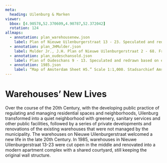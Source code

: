 ```yaml
---
meta:
  heading: Uilenburg & Marken
viewer:
  bbox: [4.90578,52.370609,4.90787,52.372042]
  rotation: 124
allmaps:
  - annotation: plan_warehousenew.json
    label: Plan of Nieuwe Uilenburgerstraat 13 - 23. Speculated and redrawn. Based on a plan of Nieuwe Uilenburgerstraat 15B, posted by Valerius Rentals. 2023.  
  - annotation: plan_JHMulder.json
    label: Mulder Jr., J.H. Plan of Nieuwe Uilenburgerstraat 2 - 68. From Amsterdam, het mekka van de volkshuisvesting Sociale woningbouw 1909-1942 by Vladimir Stissi. Rotterdam, 010, 2007, pp.270-275.
  - annotation: plan_oudeschansold.json
    label: Plan of Oudeschans 9 - 13. Speculated and redrawn based on existing 17th Century warehouse plans.
  - annotation: 1985.json
    label: “Map of Amsterdam Sheet H5.” Scale 1:1,000. Stadsarchief Amsterdam. Published by the Public Works Department and its legal successors, 1985.
---
```

# Warehouses’ New Lives
Over the course of the 20th Century, with the developing public practice of regulating and managing residential spaces and neighborhoods, Uilenburg transformed into a quiet neighborhood with greenery, sanitary services and other public facilities, followed by a series of private developments and renovations of the existing warehouses that were not managed by the municipality. The warehouses on Nieuwe Uilenburgerstraat welcomed a new life in the late 20th Century. In 1985, warehouses in Nieuwe Uilenburgerstraat 13-23 were cut open in the middle and renovated into a modern apartment complex with a shared courtyard, still keeping the original wall structure.